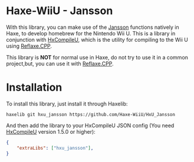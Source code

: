 # Haxe-WiiU - Jansson
With this library, you can make use of the [Jansson](https://github.com/akheron/jansson) functions natively in Haxe, to develop homebrew for the Nintendo Wii U. This is a library in conjunction with [HxCompileU](https://github.com/Slushi-Github/hxCompileU), which is the utility for compiling to the Wii U using [Reflaxe.CPP](https://github.com/SomeRanDev/reflaxe.CPP).


This library is **NOT** for normal use in Haxe, do not try to use it in a common project,but, you can use it with [Reflaxe.CPP](https://github.com/SomeRanDev/reflaxe.CPP).

# Installation
To install this library, just install it through Haxelib:
```
haxelib git hxu_jansson https://github.com/Haxe-WiiU/HxU_Jansson
```
And then add the library to your HxCompileU JSON config (You need [HxCompileU](https://github.com/Slushi-Github/hxCompileU) version 1.5.0 or higher):
```json
{
    "extraLibs": ["hxu_jansson"],
}
```
